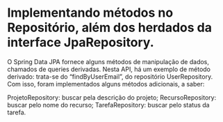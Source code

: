 # Implementando métodos no Repositório, além dos herdados da interface JpaRepository.

O Spring Data JPA fornece alguns métodos de manipulação de dados, chamados de queries derivadas. Nesta API, há um exemplo de método derivado: trata-se do “findByUserEmail”, do repositório UserRepository. Com isso, foram implementados alguns métodos adicionais, a saber:

ProjetoRepository: buscar pela descrição do projeto;
RecursoRepository: buscar pelo nome do recurso;
TarefaRepository: buscar pelo status da tarefa.

